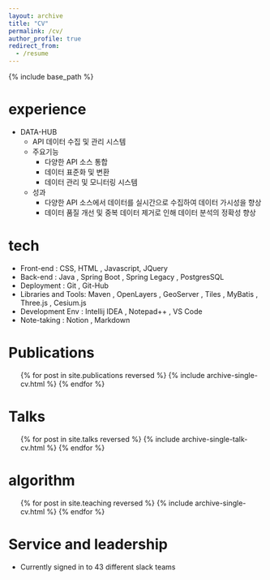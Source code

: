 ```yaml
---
layout: archive
title: "CV"
permalink: /cv/
author_profile: true
redirect_from:
  - /resume
---
```


{% include base_path %}

experience
======
* DATA-HUB
  * API 데이터 수집 및 관리 시스템
  * 주요기능
    * 다양한 API 소스 통합
    * 데이터 표준화 및 변환
    * 데이터 관리 및 모니터링 시스템
  * 성과
    * 다양한 API 소스에서 데이터를 실시간으로 수집하여 데이터 가시성을 향상
    * 데이터 품질 개선 및 중복 데이터 제거로 인해 데이터 분석의 정확성 향상
  
tech
======
* Front-end : CSS, HTML , Javascript, JQuery
* Back-end : Java , Spring Boot , Spring Legacy , PostgresSQL
* Deployment : Git , Git-Hub
* Libraries and Tools: Maven , OpenLayers , GeoServer , Tiles , MyBatis , Three.js  , Cesium.js
* Development Env : Intellij IDEA , Notepad++ , VS Code
* Note-taking : Notion , Markdown 

Publications
======
  <ul>{% for post in site.publications reversed %}
    {% include archive-single-cv.html %}
  {% endfor %}</ul>
  
Talks
======
  <ul>{% for post in site.talks reversed %}
    {% include archive-single-talk-cv.html  %}
  {% endfor %}</ul>

algorithm
======
  <ul>{% for post in site.teaching reversed %}
    {% include archive-single-cv.html %}
  {% endfor %}</ul>
  
Service and leadership
======
* Currently signed in to 43 different slack teams

